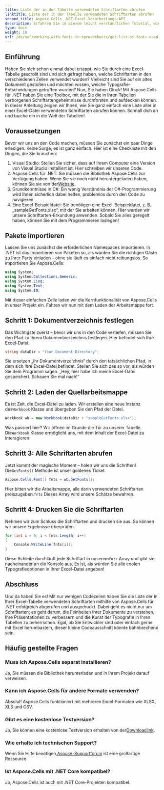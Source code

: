 ```yaml
---
title: Liste der in der Tabelle verwendeten Schriftarten abrufen
linktitle: Liste der in der Tabelle verwendeten Schriftarten abrufen
second_title: Aspose.Cells .NET Excel-Verarbeitungs-API
description: Erfahren Sie in diesem leicht verständlichen Tutorial, wie Sie mit Aspose.Cells für .NET Schriftarten aus Excel-Tabellen abrufen und auflisten.
type: docs
weight: 10
url: /de/net/working-with-fonts-in-spreadsheets/get-list-of-fonts-used-in-spreadsheet/
---
```

## Einführung
Haben Sie sich schon einmal dabei ertappt, wie Sie durch eine Excel-Tabelle gescrollt sind und sich gefragt haben, welche Schriftarten in den verschiedenen Zellen verwendet wurden? Vielleicht sind Sie auf ein altes Dokument gestoßen und möchten wissen, welche Typografie-Entscheidungen getroffen wurden? Nun, Sie haben Glück! Mit Aspose.Cells für .NET haben Sie eine Toolbox, mit der Sie die in Ihren Tabellen verborgenen Schriftartengeheimnisse durchforsten und aufdecken können. In dieser Anleitung zeigen wir Ihnen, wie Sie ganz einfach eine Liste aller in einer Excel-Datei verwendeten Schriftarten abrufen können. Schnall dich an und tauche ein in die Welt der Tabellen!
## Voraussetzungen
Bevor wir uns an den Code machen, müssen Sie zunächst ein paar Dinge erledigen. Keine Sorge, es ist ganz einfach. Hier ist eine Checkliste mit den Dingen, die Sie brauchen:
1. Visual Studio: Stellen Sie sicher, dass auf Ihrem Computer eine Version von Visual Studio installiert ist. Hier schreiben wir unseren Code.
2. Aspose.Cells für .NET: Sie müssen die Bibliothek Aspose.Cells zur Verfügung haben. Wenn Sie sie noch nicht heruntergeladen haben, können Sie sie von der[Website](https://releases.aspose.com/cells/net/).
3. Grundkenntnisse in C#: Ein wenig Verständnis der C#-Programmierung wird Ihnen sicherlich dabei helfen, problemlos durch den Code zu navigieren.
4. Eine Excel-Beispieldatei: Sie benötigen eine Excel-Beispieldatei, z. B. „sampleGetFonts.xlsx“, mit der Sie arbeiten können. Hier werden wir unsere Schriftarten-Erkundung anwenden.
Sobald Sie alles geregelt haben, können Sie mit dem Programmieren loslegen!
## Pakete importieren
Lassen Sie uns zunächst die erforderlichen Namespaces importieren. In .NET ist das Importieren von Paketen so, als würden Sie die richtigen Gäste zu Ihrer Party einladen – ohne sie läuft es einfach nicht reibungslos.
So importieren Sie Aspose.Cells:
```csharp
using System;
using System.Collections.Generic;
using System.Linq;
using System.Text;
using System.IO;
```
Mit dieser einfachen Zeile laden wir die Kernfunktionalität von Aspose.Cells in unser Projekt ein. Fahren wir nun mit dem Laden der Arbeitsmappe fort.
## Schritt 1: Dokumentverzeichnis festlegen
Das Wichtigste zuerst – bevor wir uns in den Code vertiefen, müssen Sie den Pfad zu Ihrem Dokumentverzeichnis festlegen. Hier befindet sich Ihre Excel-Datei. 
```csharp
string dataDir = "Your Document Directory";
```
Sie ersetzen „Ihr Dokumentverzeichnis“ durch den tatsächlichen Pfad, in dem sich Ihre Excel-Datei befindet. Stellen Sie sich das so vor, als würden Sie dem Programm sagen: „Hey, hier habe ich meine Excel-Datei gespeichert. Schauen Sie mal nach!“
## Schritt 2: Laden der Quellarbeitsmappe
 Es ist Zeit, die Excel-Datei zu laden. Wir erstellen eine neue Instanz des`Workbook` Klasse und übergeben Sie den Pfad der Datei. 
```csharp
Workbook wb = new Workbook(dataDir + "sampleGetFonts.xlsx");
```
 Was passiert hier? Wir öffnen im Grunde die Tür zu unserer Tabelle. Die`Workbook` Klasse ermöglicht uns, mit dem Inhalt der Excel-Datei zu interagieren. 
## Schritt 3: Alle Schriftarten abrufen
 Jetzt kommt der magische Moment – holen wir uns die Schriften! Die`GetFonts()` Methode ist unser goldenes Ticket.
```csharp
Aspose.Cells.Font[] fnts = wb.GetFonts();
```
 Hier bitten wir die Arbeitsmappe, alle darin verwendeten Schriftarten preiszugeben.`fnts` Dieses Array wird unsere Schätze bewahren.
## Schritt 4: Drucken Sie die Schriftarten
Nehmen wir zum Schluss die Schriftarten und drucken sie aus. So können wir unsere Ergebnisse überprüfen.
```csharp
for (int i = 0; i < fnts.Length; i++)
{
	Console.WriteLine(fnts[i]);
}
```
 Diese Schleife durchläuft jede Schriftart in unserem`fnts` Array und gibt sie nacheinander an die Konsole aus. Es ist, als würden Sie alle coolen Typografieoptionen in Ihrer Excel-Datei angeben!
## Abschluss
Und da haben Sie es! Mit nur wenigen Codezeilen haben Sie die Liste der in Ihrer Excel-Tabelle verwendeten Schriftarten mithilfe von Aspose.Cells für .NET erfolgreich abgerufen und ausgedruckt. Dabei geht es nicht nur um Schriftarten; es geht darum, die Feinheiten Ihrer Dokumente zu verstehen, Ihre Präsentationen zu verbessern und die Kunst der Typografie in Ihren Tabellen zu beherrschen. Egal, ob Sie Entwickler sind oder einfach gerne mit Excel herumbasteln, dieser kleine Codeausschnitt könnte bahnbrechend sein. 
## Häufig gestellte Fragen
### Muss ich Aspose.Cells separat installieren?
Ja, Sie müssen die Bibliothek herunterladen und in Ihrem Projekt darauf verweisen. 
### Kann ich Aspose.Cells für andere Formate verwenden?
Absolut! Aspose.Cells funktioniert mit mehreren Excel-Formaten wie XLSX, XLS und CSV.
### Gibt es eine kostenlose Testversion?
 Ja, Sie können eine kostenlose Testversion erhalten von der[Downloadlink](https://releases.aspose.com/).
### Wie erhalte ich technischen Support?
 Wenn Sie Hilfe benötigen,[Aspose-Supportforum](https://forum.aspose.com/c/cells/9) ist eine großartige Ressource.
### Ist Aspose.Cells mit .NET Core kompatibel?
Ja, Aspose.Cells ist auch mit .NET Core-Projekten kompatibel.

